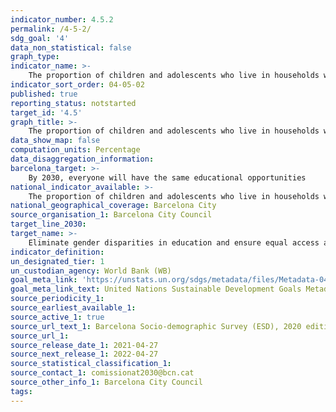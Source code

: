 ```yaml
---
indicator_number: 4.5.2
permalink: /4-5-2/
sdg_goal: '4'
data_non_statistical: false
graph_type: 
indicator_name: >-
    The proportion of children and adolescents who live in households with the conditions needed to make good use of digital and online learning
indicator_sort_order: 04-05-02
published: true
reporting_status: notstarted
target_id: '4.5'
graph_title: >-
    The proportion of children and adolescents who live in households with the conditions needed to make good use of digital and online learning
data_show_map: false
computation_units: Percentage
data_disaggregation_information: 
barcelona_target: >-
    By 2030, everyone will have the same educational opportunities 
national_indicator_available: >-
    The proportion of children and adolescents who live in households with the conditions needed to make good use of digital and online learning
national_geographical_coverage: Barcelona City
source_organisation_1: Barcelona City Council
target_line_2030: 
target_name: >-
    Eliminate gender disparities in education and ensure equal access at all levels of education and vocational training for the vulnerable, including people with disabilities, indigenous peoples and children in vulnerable situations, at all levels of education and vocational training
indicator_definition:
un_designated_tier: 1
un_custodian_agency: World Bank (WB)
goal_meta_link: 'https://unstats.un.org/sdgs/metadata/files/Metadata-04-05-01.pdf'
goal_meta_link_text: United Nations Sustainable Development Goals Metadata (pdf 894kB)
source_periodicity_1: 
source_earliest_available_1: 
source_active_1: true
source_url_text_1: Barcelona Socio-demographic Survey (ESD), 2020 edition
source_url_1: 
source_release_date_1: 2021-04-27
source_next_release_1: 2022-04-27
source_statistical_classification_1: 
source_contact_1: comissionat2030@bcn.cat
source_other_info_1: Barcelona City Council
tags:
---
```

